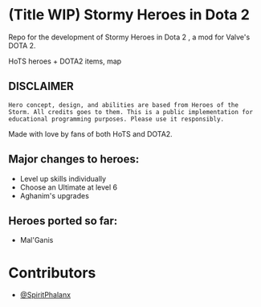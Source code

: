 
# (Title WIP) Stormy Heroes in Dota 2  
Repo for the development of Stormy Heroes in Dota 2 , a mod for Valve's DOTA 2.

HoTS heroes + DOTA2 items, map

## DISCLAIMER

`Hero concept, design, and abilities are based from Heroes of the Storm. All credits goes to them.
This is a public implementation for educational programming purposes. Please use it responsibly.`

Made with love by fans of both HoTS and DOTA2.

## Major changes to heroes:
- Level up skills individually
- Choose an Ultimate at level 6
- Aghanim's upgrades

## Heroes ported so far:
- Mal'Ganis

# Contributors 

- [@SpiritPhalanx](https://github.com/SpiritPhalanx)

<!-- # ModDota template

A template for Dota 2 Custom Games built with modern technologies.

[This tutorial](https://moddota.com/scripting/Typescript/typescript-introduction/) explains how to set up and use the template.

The template includes:

- [TypeScript for Panorama](https://moddota.com/panorama/introduction-to-panorama-ui-with-typescript)
- [TypeScript for VScripts](https://typescripttolua.github.io/)
- Simple commands to build and launch your custom game
- [Continuous Integration](#continuous-integration) support

## Getting Started

1. Clone this repository or, if you're planning to have a repository for your custom game on GitHub, [create a new repository from this template](https://help.github.com/en/github/creating-cloning-and-archiving-repositories/creating-a-repository-from-a-template) and clone it instead.
2. Open the directory of your custom game and change `name` field in `package.json` file to the name of your addon name.
3. Open terminal in that directory and run `npm install` to install dependencies. You also should run `npm update` once in a while to get tool updates.

After that you can press `Ctrl+Shift+B` in VSCode or run `npm run dev` command in terminal to compile your code and watch for changes.

## Contents:

* **[src/common]:** TypeScript .d.ts type declaration files with types that can be shared between Panorama and VScripts
* **[src/vscripts]:** TypeScript code for Dota addon (Lua) vscripts. Compiles lua to game/scripts/vscripts.
* **[src/panorama]:** TypeScript code for panorama UI. Compiles js to content/panorama/scripts/custom_game

--

* **[game/*]:** Dota game directory containing files such as npc kv files and compiled lua scripts.
* **[content/*]:** Dota content directory containing panorama sources other than scripts (xml, css, compiled js)

--

* **[scripts/*]:** Repository installation scripts

## Continuous Integration

This template includes a [GitHub Actions](https://github.com/features/actions) [workflow](.github/workflows/ci.yml) that builds your custom game on every commit and fails when there are type errors. -->
